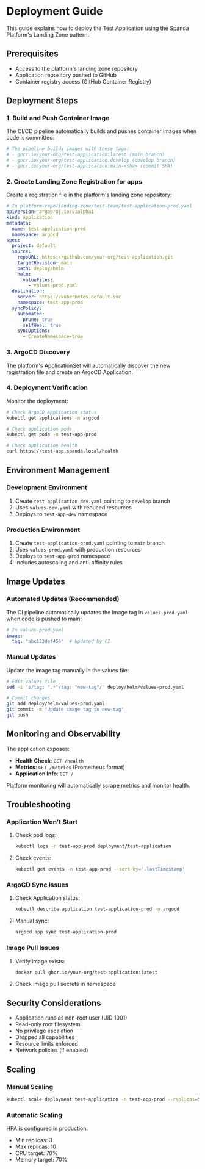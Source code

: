 # Deployment Guide

This guide explains how to deploy the Test Application using the Spanda Platform's Landing Zone pattern.

## Prerequisites

- Access to the platform's landing zone repository
- Application repository pushed to GitHub
- Container registry access (GitHub Container Registry)

## Deployment Steps

### 1. Build and Push Container Image

The CI/CD pipeline automatically builds and pushes container images when code is committed:

```bash
# The pipeline builds images with these tags:
# - ghcr.io/your-org/test-application:latest (main branch)
# - ghcr.io/your-org/test-application:develop (develop branch)
# - ghcr.io/your-org/test-application:main-<sha> (commit SHA)
```

### 2. Create Landing Zone Registration for apps

Create a registration file in the platform's landing zone repository:

```yaml
# In platform-repo/landing-zone/test-team/test-application-prod.yaml
apiVersion: argoproj.io/v1alpha1
kind: Application
metadata:
  name: test-application-prod
  namespace: argocd
spec:
  project: default
  source:
    repoURL: https://github.com/your-org/test-application.git
    targetRevision: main
    path: deploy/helm
    helm:
      valueFiles:
        - values-prod.yaml
  destination:
    server: https://kubernetes.default.svc
    namespace: test-app-prod
  syncPolicy:
    automated:
      prune: true
      selfHeal: true
    syncOptions:
      - CreateNamespace=true
```

### 3. ArgoCD Discovery

The platform's ApplicationSet will automatically discover the new registration file and create an ArgoCD Application.

### 4. Deployment Verification

Monitor the deployment:

```bash
# Check ArgoCD Application status
kubectl get applications -n argocd

# Check application pods
kubectl get pods -n test-app-prod

# Check application health
curl https://test-app.spanda.local/health
```

## Environment Management

### Development Environment

1. Create `test-application-dev.yaml` pointing to `develop` branch
2. Uses `values-dev.yaml` with reduced resources
3. Deploys to `test-app-dev` namespace

### Production Environment

1. Create `test-application-prod.yaml` pointing to `main` branch
2. Uses `values-prod.yaml` with production resources
3. Deploys to `test-app-prod` namespace
4. Includes autoscaling and anti-affinity rules

## Image Updates

### Automated Updates (Recommended)

The CI pipeline automatically updates the image tag in `values-prod.yaml` when code is pushed to main:

```yaml
# In values-prod.yaml
image:
  tag: "abc123def456"  # Updated by CI
```

### Manual Updates

Update the image tag manually in the values file:

```bash
# Edit values file
sed -i 's/tag: ".*"/tag: "new-tag"/' deploy/helm/values-prod.yaml

# Commit changes
git add deploy/helm/values-prod.yaml
git commit -m "Update image tag to new-tag"
git push
```

## Monitoring and Observability

The application exposes:

- **Health Check**: `GET /health`
- **Metrics**: `GET /metrics` (Prometheus format)
- **Application Info**: `GET /`

Platform monitoring will automatically scrape metrics and monitor health.

## Troubleshooting

### Application Won't Start

1. Check pod logs:
   ```bash
   kubectl logs -n test-app-prod deployment/test-application
   ```

2. Check events:
   ```bash
   kubectl get events -n test-app-prod --sort-by='.lastTimestamp'
   ```

### ArgoCD Sync Issues

1. Check Application status:
   ```bash
   kubectl describe application test-application-prod -n argocd
   ```

2. Manual sync:
   ```bash
   argocd app sync test-application-prod
   ```

### Image Pull Issues

1. Verify image exists:
   ```bash
   docker pull ghcr.io/your-org/test-application:latest
   ```

2. Check image pull secrets in namespace

## Security Considerations

- Application runs as non-root user (UID 1001)
- Read-only root filesystem
- No privilege escalation
- Dropped all capabilities
- Resource limits enforced
- Network policies (if enabled)

## Scaling

### Manual Scaling

```bash
kubectl scale deployment test-application -n test-app-prod --replicas=5
```

### Automatic Scaling

HPA is configured in production:
- Min replicas: 3
- Max replicas: 10
- CPU target: 70%
- Memory target: 70%
